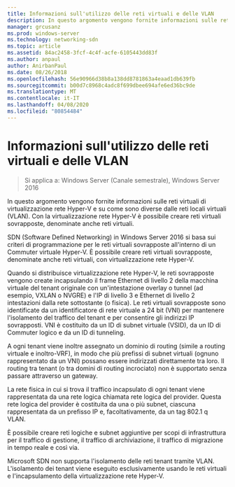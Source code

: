 ```yaml
---
title: Informazioni sull'utilizzo delle reti virtuali e delle VLAN
description: In questo argomento vengono fornite informazioni sulle reti virtuali di virtualizzazione rete Hyper-V e su come sono diverse dalle reti locali virtuali (VLAN). Con la virtualizzazione rete Hyper-V è possibile creare reti virtuali sovrapposte, denominate anche reti virtuali.
manager: grcusanz
ms.prod: windows-server
ms.technology: networking-sdn
ms.topic: article
ms.assetid: 84ac2458-3fcf-4c4f-acfe-6105443dd83f
ms.author: anpaul
author: AnirbanPaul
ms.date: 08/26/2018
ms.openlocfilehash: 56e90966d38b8a138dd8781863a4eaad1db639fb
ms.sourcegitcommit: b00d7c8968c4adc8f699dbee694afe6ed36bc9de
ms.translationtype: MT
ms.contentlocale: it-IT
ms.lasthandoff: 04/08/2020
ms.locfileid: "80854484"
---
```

# <a name="understand-the-usage-of-virtual-networks-and-vlans"></a>Informazioni sull'utilizzo delle reti virtuali e delle VLAN

>Si applica a: Windows Server (Canale semestrale), Windows Server 2016

In questo argomento vengono fornite informazioni sulle reti virtuali di virtualizzazione rete Hyper-V e su come sono diverse dalle reti locali virtuali (VLAN). Con la virtualizzazione rete Hyper-V è possibile creare reti virtuali sovrapposte, denominate anche reti virtuali.



  
SDN (Software Defined Networking) in Windows Server 2016 si basa sui criteri di programmazione per le reti virtuali sovrapposte all'interno di un Commuter virtuale Hyper-V. È possibile creare reti virtuali sovrapposte, denominate anche reti virtuali, con virtualizzazione rete Hyper-V. 
  
Quando si distribuisce virtualizzazione rete Hyper-V, le reti sovrapposte vengono create incapsulando il frame Ethernet di livello 2 della macchina virtuale del tenant originale con un'intestazione overlay o tunnel (ad esempio, VXLAN o NVGRE) e l'IP di livello 3 e Ethernet di livello 2 intestazioni dalla rete sottostante (o fisica). Le reti virtuali sovrapposte sono identificate da un identificatore di rete virtuale a 24 bit (VNI) per mantenere l'isolamento del traffico del tenant e per consentire gli indirizzi IP sovrapposti. VNI è costituito da un ID di subnet virtuale (VSID), da un ID di Commuter logico e da un ID di tunneling.  
  
A ogni tenant viene inoltre assegnato un dominio di routing (simile a routing virtuale e inoltro-VRF), in modo che più prefissi di subnet virtuali (ognuno rappresentato da un VNI) possano essere indirizzati direttamente tra loro. Il routing tra tenant (o tra domini di routing incrociato) non è supportato senza passare attraverso un gateway.   
  
La rete fisica in cui si trova il traffico incapsulato di ogni tenant viene rappresentata da una rete logica chiamata rete logica del provider. Questa rete logica del provider è costituita da una o più subnet, ciascuna rappresentata da un prefisso IP e, facoltativamente, da un tag 802.1 q VLAN.  
  
È possibile creare reti logiche e subnet aggiuntive per scopi di infrastruttura per il traffico di gestione, il traffico di archiviazione, il traffico di migrazione in tempo reale e così via.  
  
Microsoft SDN non supporta l'isolamento delle reti tenant tramite VLAN. L'isolamento dei tenant viene eseguito esclusivamente usando le reti virtuali e l'incapsulamento della virtualizzazione rete Hyper-V. 


